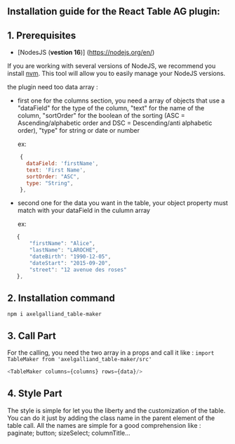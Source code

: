 ## Installation guide for the React Table AG plugin:

## 1. Prerequisites

- [NodesJS (**vestion 16**)] (https://nodejs.org/en/)

If you are working with several versions of NodeJS, we recommend you install [nvm](https://github.com/nvm-sh/nvm). This tool will allow you to easily manage your NodeJS versions.

the plugin need too data array :
 - first one for the columns section, you need a array of objects that use a 
    "dataField" for the type of the column,
    "text" for the name of the column,
    "sortOrder" for the boolean of the sorting (ASC = Ascending/alphabetic order and DSC = Descending/anti alphabetic order),
    "type" for string or date or number

    ex: 
``` javascript
    {
      dataField: 'firstName',
      text: 'First Name',
      sortOrder: "ASC",
      type: "String",
    },
```

 - second one for the data you want in the table, your object property must match with your dataField in the culumn array

    ex: 
 ``` javascript   
    {
        "firstName": "Alice",
        "lastName": "LAROCHE",
        "dateBirth": "1990-12-05",
        "dateStart": "2015-09-20",
        "street": "12 avenue des roses"
    },
```    

## 2. Installation command

`npm i axelgalliand_table-maker`

## 3. Call Part

For the calling, you need the two array in a props and call it like :
`import TableMaker from 'axelgalliand_table-maker/src'` 
```javascript
<TableMaker columns={columns} rows={data}/>
```

## 4. Style Part

The style is simple for let you the liberty and the customization of the table. You can do it just by adding the class name in the parent element of the table call. All the names are simple for a good comprehension like : paginate; button; sizeSelect; columnTitle...